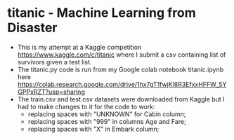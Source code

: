 # titanic - Machine Learning from Disaster

- This is my attempt at a Kaggle competition https://www.kaggle.com/c/titanic where I submit a csv containing list of survivors given a test list.
- The titanic.py code is run from my Google colab notebook titanic.ipynb here https://colab.research.google.com/drive/1hx7gT1fwjKl8R3EfxxHFFW_5YGPPxRZT?usp=sharing
- The train.csv and test.csv datasets were downloaded from Kaggle but I had to make changes to it for the code to work:
  - replacing spaces with "UNKNOWN" for Cabin column;
  - replacing spaces with "999" in columns Age and Fare;
  - replacing spaces with "X" in Embark column;
